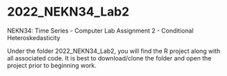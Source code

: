 # 2022_NEKN34_Lab2
NEKN34: Time Series - Computer Lab Assignment 2 -  Conditional Heteroskedasticity

Under the folder 2022_NEKN34_Lab2, you will find the R project along with all associated code. It is best to download/clone the folder and open the project prior to beginning work.
